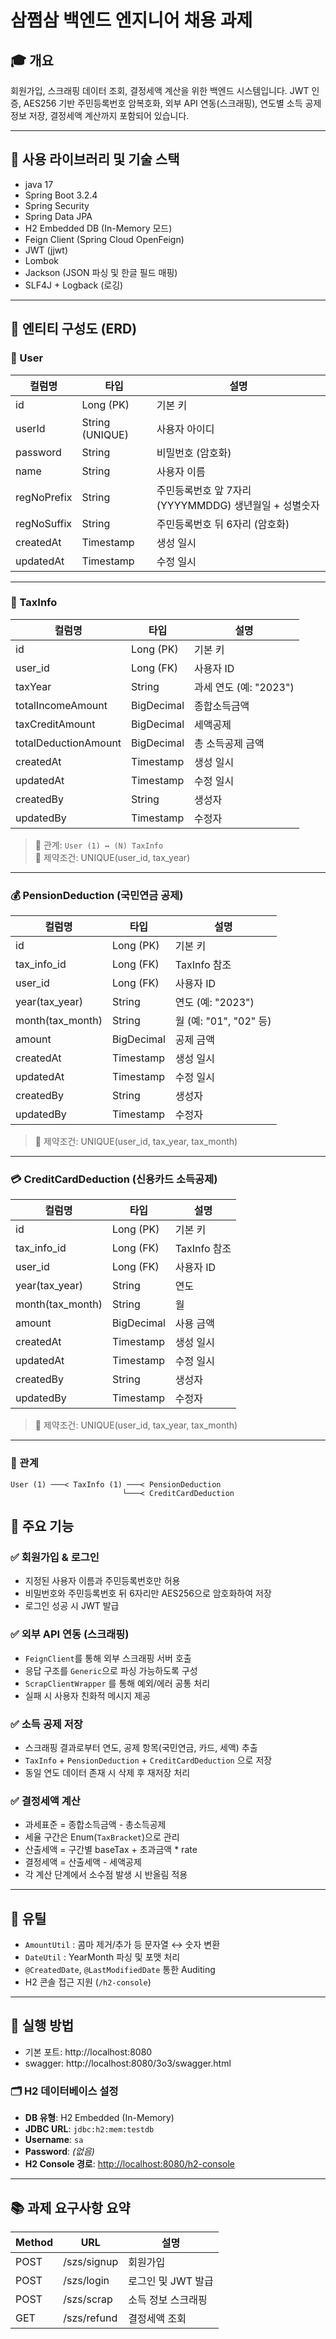 # 삼쩜삼 백엔드 엔지니어 채용 과제 

## 🎓 개요
회원가입, 스크래핑 데이터 조회, 결정세액 계산을 위한 백엔드 시스템입니다. JWT 인증, AES256 기반 주민등록번호 암복호화, 외부 API 연동(스크래핑), 연도별 소득 공제 정보 저장, 결정세액 계산까지 포함되어 있습니다.

---

## 🔨 사용 라이브러리 및 기술 스택
- java 17
- Spring Boot 3.2.4
- Spring Security
- Spring Data JPA
- H2 Embedded DB (In-Memory 모드)
- Feign Client (Spring Cloud OpenFeign)
- JWT (jjwt)
- Lombok
- Jackson (JSON 파싱 및 한글 필드 매핑)
- SLF4J + Logback (로깅)

---

## 📃️ 엔티티 구성도 (ERD)

### 🧑‍ User

| 컬럼명        | 타입           | 설명                                  |
|---------------|----------------|-------------------------------------|
| id            | Long (PK)      | 기본 키                                |
| userId        | String (UNIQUE)| 사용자 아이디                             |
| password      | String         | 비밀번호 (암호화)                          |
| name          | String         | 사용자 이름                              |
| regNoPrefix   | String         | 주민등록번호 앞 7자리(YYYYMMDDG) 생년월일 + 성별숫자 |
| regNoSuffix   | String         | 주민등록번호 뒤 6자리 (암호화)                  |
| createdAt     | Timestamp      | 생성 일시                               |
| updatedAt     | Timestamp      | 수정 일시                               |

---

### 📄 TaxInfo

| 컬럼명             | 타입           | 설명                |
|--------------------|----------------|-------------------|
| id                 | Long (PK)      | 기본 키              |
| user_id            | Long (FK)      | 사용자 ID            |
| taxYear            | String         | 과세 연도 (예: "2023") |
| totalIncomeAmount  | BigDecimal     | 종합소득금액            |
| taxCreditAmount    | BigDecimal     | 세액공제              |
| totalDeductionAmount| BigDecimal    | 총 소득공제 금액         |
| createdAt          | Timestamp      | 생성 일시             |
| updatedAt          | Timestamp      | 수정 일시             |
| createdBy        | String     | 생성자               |
| updatedBy        | Timestamp  | 수정자               |


> 🔗 관계: `User (1) ↔ (N) TaxInfo`<br>
> 🔐 제약조건: UNIQUE(user_id, tax_year)

---

### 💰 PensionDeduction (국민연금 공제)

| 컬럼명              | 타입         | 설명                  |
|------------------|------------|---------------------|
| id               | Long (PK)  | 기본 키                |
| tax_info_id      | Long (FK)  | TaxInfo 참조          |
| user_id          | Long (FK)  | 사용자 ID              |
| year(tax_year)   | String     | 연도 (예: "2023")      |
| month(tax_month) | String     | 월 (예: "01", "02" 등) |
| amount           | BigDecimal | 공제 금액               |
| createdAt        | Timestamp  | 생성 일시               |
| updatedAt        | Timestamp  | 수정 일시               |
| createdBy        | String     | 생성자                 |
| updatedBy        | Timestamp  | 수정자                 |

> 🔐 제약조건: UNIQUE(user_id, tax_year, tax_month)

---

### 💳 CreditCardDeduction (신용카드 소득공제)

| 컬럼명              | 타입        | 설명                                    |
|------------------|-------------|-----------------------------------------|
| id               | Long (PK)   | 기본 키                                 |
| tax_info_id      | Long (FK)   | TaxInfo 참조                            |
| user_id          | Long (FK)   | 사용자 ID                               |
| year(tax_year)   | String      | 연도                                    |
| month(tax_month) | String      | 월                                      |
| amount           | BigDecimal  | 사용 금액                               |
| createdAt        | Timestamp   | 생성 일시                               |
| updatedAt        | Timestamp   | 수정 일시                               |
| createdBy        | String     | 생성자                 |
| updatedBy        | Timestamp  | 수정자                 |


> 🔐 제약조건: UNIQUE(user_id, tax_year, tax_month)

---

### 🔁 관계

```
User (1) ───< TaxInfo (1) ───< PensionDeduction
                         └───< CreditCardDeduction
```

## 📌 주요 기능

### ✅ 회원가입 & 로그인
- 지정된 사용자 이름과 주민등록번호만 허용
- 비밀번호와 주민등록번호 뒤 6자리만 AES256으로 암호화하여 저장
- 로그인 성공 시 JWT 발급

### ✅ 외부 API 연동 (스크래핑)
- `FeignClient`를 통해 외부 스크래핑 서버 호출
- 응답 구조를 `Generic`으로 파싱 가능하도록 구성
- `ScrapClientWrapper` 를 통해 예외/에러 공통 처리
- 실패 시 사용자 친화적 메시지 제공

### ✅ 소득 공제 저장
- 스크래핑 결과로부터 연도, 공제 항목(국민연금, 카드, 세액) 추출
- `TaxInfo` + `PensionDeduction` + `CreditCardDeduction` 으로 저장
- 동일 연도 데이터 존재 시 삭제 후 재저장 처리

### ✅ 결정세액 계산
- 과세표준 = 종합소득금액 - 총소득공제
- 세율 구간은 Enum(`TaxBracket`)으로 관리
- 산출세액 = 구간별 baseTax + 초과금액 * rate
- 결정세액 = 산출세액 - 세액공제
- 각 계산 단계에서 소수점 발생 시 반올림 적용

---

## 🧪 유틸
- `AmountUtil` : 콤마 제거/추가 등 문자열 ↔ 숫자 변환
- `DateUtil` : YearMonth 파싱 및 포맷 처리
- `@CreatedDate`, `@LastModifiedDate` 통한 Auditing
- H2 콘솔 접근 지원 (`/h2-console`)

---

## 🚀 실행 방법

- 기본 포트: http://localhost:8080
- swagger: http://localhost:8080/3o3/swagger.html

### 🗂 H2 데이터베이스 설정

- **DB 유형**: H2 Embedded (In-Memory)
- **JDBC URL**: `jdbc:h2:mem:testdb`
- **Username**: `sa`
- **Password**: *(없음)*
- **H2 Console 경로**: [http://localhost:8080/h2-console](http://localhost:8080/h2-console)

---

## 📚 과제 요구사항 요약
| Method | URL            | 설명                     |
|--------|----------------|--------------------------|
| POST   | /szs/signup    | 회원가입                |
| POST   | /szs/login     | 로그인 및 JWT 발급       |
| POST   | /szs/scrap     | 소득 정보 스크래핑       |
| GET    | /szs/refund    | 결정세액 조회            |


